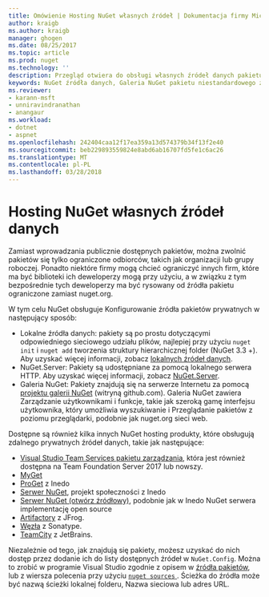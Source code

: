 ```yaml
---
title: Omówienie Hosting NuGet własnych źródeł | Dokumentacja firmy Microsoft
author: kraigb
ms.author: kraigb
manager: ghogen
ms.date: 08/25/2017
ms.topic: article
ms.prod: nuget
ms.technology: ''
description: Przegląd otwiera do obsługi własnych źródeł danych pakietu NuGet lub galerie lokalnie lub zdalnie.
keywords: NuGet źródła danych, Galeria NuGet pakietu niestandardowego źródła danych, NuGet.Server
ms.reviewer:
- karann-msft
- unniravindranathan
- anangaur
ms.workload:
- dotnet
- aspnet
ms.openlocfilehash: 242404caa12f17ea359a13d574379b34f13f2e40
ms.sourcegitcommit: beb229893559824e8abd6ab16707fd5fe1c6ac26
ms.translationtype: MT
ms.contentlocale: pl-PL
ms.lasthandoff: 03/28/2018
---
```

# <a name="hosting-your-own-nuget-feeds"></a>Hosting NuGet własnych źródeł danych

Zamiast wprowadzania publicznie dostępnych pakietów, można zwolnić pakietów się tylko ograniczone odbiorców, takich jak organizacji lub grupy roboczej. Ponadto niektóre firmy mogą chcieć ograniczyć innych firm, które ma być biblioteki ich deweloperzy mogą przy użyciu, a w związku z tym bezpośrednie tych deweloperzy ma być rysowany od źródła pakietu ograniczone zamiast nuget.org.

W tym celu NuGet obsługuje Konfigurowanie źródła pakietów prywatnych w następujący sposób:

- Lokalne źródła danych: pakiety są po prostu dotyczącymi odpowiedniego sieciowego udziału plików, najlepiej przy użyciu `nuget init` i `nuget add` tworzenia struktury hierarchicznej folder (NuGet 3.3 +). Aby uzyskać więcej informacji, zobacz [lokalnych źródeł danych](../hosting-packages/local-feeds.md).
- NuGet.Server: Pakiety są udostępniane za pomocą lokalnego serwera HTTP. Aby uzyskać więcej informacji, zobacz [NuGet.Server](../hosting-packages/nuget-server.md).
- Galeria NuGet: Pakiety znajdują się na serwerze Internetu za pomocą [projektu galerii NuGet](https://github.com/NuGet/NuGetGallery#build-and-run-the-gallery-in-arbitrary-number-easy-steps) (witryną github.com). Galeria NuGet zawiera Zarządzanie użytkownikami i funkcje, takie jak szeroką gamę interfejsu użytkownika, który umożliwia wyszukiwanie i Przeglądanie pakietów z poziomu przeglądarki, podobnie jak nuget.org sieci web.

Dostępne są również kilka innych NuGet hosting produkty, które obsługują zdalnego prywatnych źródeł danych, takie jak następujące:

- [Visual Studio Team Services pakietu zarządzania](https://www.visualstudio.com/docs/package/nuget/publish), która jest również dostępna na Team Foundation Server 2017 lub nowszy.
- [MyGet](http://myget.org)
- [ProGet](http://inedo.com/proget) z Inedo
- [Serwer NuGet](http://nugetserver.net/), projekt społeczności z Inedo
- [Serwer NuGet (otwórz źródłowy)](http://nuget-server.net), podobnie jak w Inedo NuGet serwera implementację open source
- [Artifactory](https://www.jfrog.com/artifactory/) z JFrog.
- [Węzła](http://www.sonatype.org/nexus/) z Sonatype.
- [TeamCity](https://www.jetbrains.com/teamcity/) z JetBrains.

Niezależnie od tego, jak znajdują się pakiety, możesz uzyskać do nich dostęp przez dodanie ich do listy dostępnych źródeł w `NuGet.Config`. Można to zrobić w programie Visual Studio zgodnie z opisem w [źródła pakietów](../tools/package-manager-ui.md#package-sources), lub z wiersza polecenia przy użyciu [ `nuget sources` ](../tools/cli-ref-sources.md). Ścieżka do źródła może być nazwą ścieżki lokalnej folderu, Nazwa sieciowa lub adres URL.
